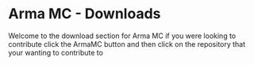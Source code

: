 # Arma MC - Downloads
Welcome to the download section for Arma MC if you were looking to contribute click the ArmaMC button and then click on the repository that your wanting to contribute to
